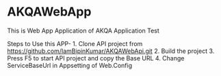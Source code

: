# AKQAWebApp
This is Web App Application of AKQA Application Test

Steps to Use this APP-
	1. Clone API project from https://github.com/IamBipinKumar/AKQAWebApi.git
	2. Build the project
	3. Press F5 to start API project and copy the Base URL
	4. Change ServiceBaseUrl in Appsetting of Web.Config
